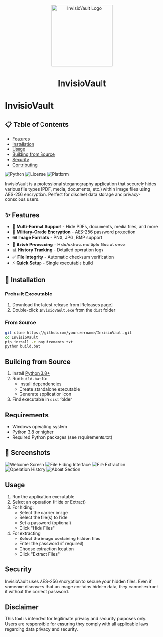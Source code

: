 <div align="center">
  <img src="InvisioVault.ico" alt="InvisioVault Logo" width="200">
  <h1>InvisioVault</h1>
</div>

# InvisioVault

## 📋 Table of Contents
- [Features](#-features)
- [Installation](#-installation)
- [Usage](#-usage)
- [Building from Source](#-building-from-source)
- [Security](#-security)
- [Contributing](#-contributing)

![Python](https://img.shields.io/badge/python-3.8+-blue.svg)
![License](https://img.shields.io/badge/license-MIT-green.svg)
![Platform](https://img.shields.io/badge/platform-Windows-lightgrey.svg)

InvisioVault is a professional steganography application that securely hides various file types (PDF, media, documents, etc.) within image files using AES-256 encryption. Perfect for discreet data storage and privacy-conscious users.

## ✨ Features

- 📁 **Multi-Format Support** - Hide PDFs, documents, media files, and more
- 🔐 **Military-Grade Encryption** - AES-256 password protection
- 🖼️ **Image Formats** - PNG, JPG, BMP support
- 🔄 **Batch Processing** - Hide/extract multiple files at once
- 📊 **History Tracking** - Detailed operation logs
- ✅ **File Integrity** - Automatic checksum verification
- ⚡ **Quick Setup** - Single executable build

## 🚀 Installation

### Prebuilt Executable
1. Download the latest release from [Releases page]
2. Double-click `InvisioVault.exe` from the `dist` folder

### From Source
```bash
git clone https://github.com/yourusername/InvisioVault.git
cd InvisioVault
pip install -r requirements.txt
python build.bat
```

## Building from Source
1. Install [Python 3.8+](https://python.org)
2. Run `build.bat` to:
   - Install dependencies
   - Create standalone executable
   - Generate application icon
3. Find executable in `dist` folder

## Requirements

- Windows operating system
- Python 3.8 or higher
- Required Python packages (see requirements.txt)

## 📸 Screenshots
![Welcome Screen](./screenshots/First_page.png "Application Welcome Screen")
![File Hiding Interface](./screenshots/Hide_files.png "File Hiding Process")
![File Extraction](./screenshots/Extract_files.png "Secure File Extraction")
![Operation History](./screenshots/History.png "User Activity Logging")
![About Section](./screenshots/About.png "Application Information & Disclaimer")

## Usage

1. Run the application executable
2. Select an operation (Hide or Extract)
3. For hiding:
   - Select the carrier image
   - Select the file(s) to hide
   - Set a password (optional)
   - Click "Hide Files"
4. For extracting:
   - Select the image containing hidden files
   - Enter the password (if required)
   - Choose extraction location
   - Click "Extract Files"

## Security

InvisioVault uses AES-256 encryption to secure your hidden files. Even if someone discovers that an image contains hidden data, they cannot extract it without the correct password.

## Disclaimer

This tool is intended for legitimate privacy and security purposes only. Users are responsible for ensuring they comply with all applicable laws regarding data privacy and security.